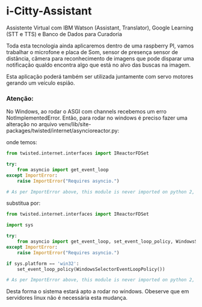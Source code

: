 # i-Citty-Assistant

Assistente Virtual com IBM Watson (Assistant, Translator), Google Learning (STT e TTS) e Banco de Dados para Curadoria

Toda esta tecnologia ainda aplicaremos dentro de uma raspberry PI, vamos trabalhar o microfone e placa de Som, sensor de presença sensor de distância, câmera para reconhecimento de imagens que pode disparar uma notificação qualdo encontra algo que está no alvo das buscas na imagem.

Esta aplicação poderá também ser utilizada juntamente com servo motores gerando um veículo espião.

### Atenção:
No Windows, ao rodar o ASGI com channels recebemos um erro NotImplementedError.
Então, para rodar no windows é preciso fazer uma alteração no arquivo venv/lib/site-packages/twisted/internet/asyncioreactor.py:

onde temos:
```python
from twisted.internet.interfaces import IReactorFDSet

try:
    from asyncio import get_event_loop
except ImportError:
    raise ImportError("Requires asyncio.")

# As per ImportError above, this module is never imported on python 2, but
```
substitua por:
```python
from twisted.internet.interfaces import IReactorFDSet

import sys

try:
    from asyncio import get_event_loop, set_event_loop_policy, WindowsSelectorEventLoopPolicy
except ImportError:
    raise ImportError("Requires asyncio.")

if sys.platform == 'win32':
    set_event_loop_policy(WindowsSelectorEventLoopPolicy())

# As per ImportError above, this module is never imported on python 2, but
```

Desta forma o sistema estará apto a rodar no windows. Obeserve que em servidores linux não é necessária esta mudança.

